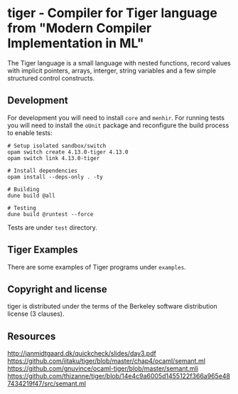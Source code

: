 tiger - Compiler for Tiger language from "Modern Compiler Implementation in ML"
===============================================================================

The Tiger language is a small language with nested functions, record values with implicit pointers, arrays, interger, string variables and a few simple structured control constructs.

Development
---------------------

For development you will need to install `core` and `menhir`. For running tests you will need to install
the `oUnit` package and reconfigure the build process to enable tests:

``` shell
# Setup isolated sandbox/switch
opam switch create 4.13.0-tiger 4.13.0
opam switch link 4.13.0-tiger

# Install dependencies
opam install --deps-only . -ty

# Building
dune build @all

# Testing
dune build @runtest --force
```

Tests are under `test` directory.

Tiger Examples
---------------------

There are some examples of Tiger programs under `examples`.

Copyright and license
---------------------

tiger is distributed under the terms of the Berkeley software distribution
license (3 clauses).

Resources
---------------------

http://janmidtgaard.dk/quickcheck/slides/day3.pdf
https://github.com/iitaku/tiger/blob/master/chap4/ocaml/semant.ml
https://github.com/gnuvince/ocaml-tiger/blob/master/semant.mli
https://github.com/thizanne/tiger/blob/14e4c9a6005d1455122f366a965e487434219f47/src/semant.ml
